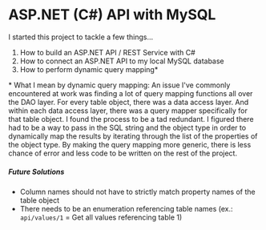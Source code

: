 # ASP.NET (C#) API with MySQL

I started this project to tackle a few things...

1. How to build an ASP.NET API / REST Service with C#
2. How to connect an ASP.NET API to my local MySQL database
3. How to perform dynamic query mapping*


\* What I mean by dynamic query mapping: An issue I've commonly encountered at work was finding a lot of query mapping functions all over the DAO layer. For every table object, there was a data access layer. And within each data access layer, there was a query mapper specifically for that table object. I found the process to be a tad redundant. I figured there had to be a way to pass in the SQL string and the object type in order to dynamically map the results by iterating through the list of the properties of the object type. By making the query mapping more generic, there is less chance of error and less code to be written on the rest of the project.    

##### Future Solutions
- Column names should not have to strictly match property names of the table object
- There needs to be an  enumeration referencing table names (ex.: ```api/values/1``` = Get all values referencing table 1)

